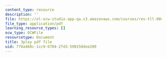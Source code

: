 ```yaml
---
content_type: resource
description: ''
file: https://ol-ocw-studio-app-qa.s3.amazonaws.com/courses/res-tll-004-stem-concept-videos-fall-2013/776a468c1cc967042fd3590150dee209_FXWZr3mscUo.pdf
file_type: application/pdf
learning_resource_types: []
ocw_type: OCWFile
resourcetype: Document
title: 3play pdf file
uid: 776a468c-1cc9-6704-2fd3-590150dee209
---
```

